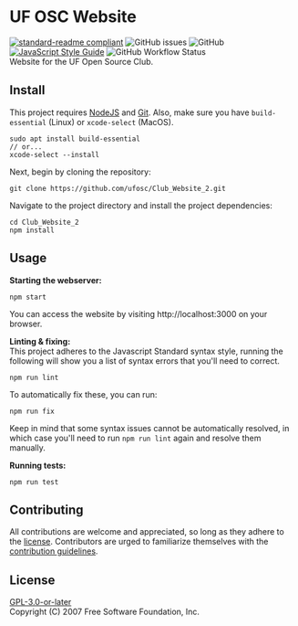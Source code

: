 # UF OSC Website
[![standard-readme compliant](https://img.shields.io/badge/readme%20style-standard-brightgreen.svg?style=flat-square)](https://github.com/RichardLitt/standard-readme) ![GitHub issues](https://img.shields.io/github/issues-raw/ufosc/Club_Website_2) ![GitHub](https://img.shields.io/github/license/ufosc/Club_Website_2) [![JavaScript Style Guide](https://img.shields.io/badge/code_style-standard-brightgreen.svg)](https://standardjs.com) ![GitHub Workflow Status](https://img.shields.io/github/workflow/status/ufosc/Club_Website_2/Node.js%20CI)
<br/>
Website for the UF Open Source Club.
## Install
This project requires [NodeJS](https://nodejs.org/en/) and [Git](https://git-scm.com). Also, make sure you have `build-essential` (Linux) or `xcode-select` (MacOS).
```
sudo apt install build-essential
// or...
xcode-select --install
```

Next, begin by cloning the repository:
```
git clone https://github.com/ufosc/Club_Website_2.git
```

Navigate to the project directory and install the project dependencies:
```
cd Club_Website_2
npm install
```
## Usage
<b>Starting the webserver:</b>
```
npm start
```
You can access the website by visiting http://localhost:3000 on your browser.

<b>Linting & fixing:</b>
<br/>
This project adheres to the Javascript Standard syntax style, running the following will show you a list of syntax errors that you'll need to correct.
```
npm run lint
```
To automatically fix these, you can run:
```
npm run fix
```
Keep in mind that some syntax issues cannot be automatically resolved, in which case you'll need to run `npm run lint` again and resolve them manually.


<b>Running tests:</b>
```
npm run test
```
## Contributing
All contributions are welcome and appreciated, so long as they adhere to the [license](#license). Contributors are urged to familiarize themselves with the [contribution guidelines](CONTRIBUTING.md).
## License
[GPL-3.0-or-later](LICENSE.md) <br/>
Copyright (C) 2007 Free Software Foundation, Inc.

